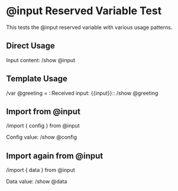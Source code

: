 # @input Reserved Variable Test

This tests the @input reserved variable with various usage patterns.

## Direct Usage
Input content: /show @input

## Template Usage
/var @greeting = ::Received input: {{input}}::
/show @greeting

## Import from @input
/import { config } from @input

Config value: /show @config

## Import again from @input
/import { data } from @input

Data value: /show @data